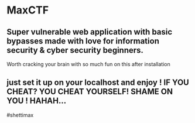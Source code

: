 # MaxCTF
Super vulnerable web application with basic bypasses made with love for information security &amp; cyber security beginners.
--------------------
Worth cracking your brain with so much fun on this after installation

just set it up on your localhost and enjoy !
IF YOU CHEAT? YOU CHEAT YOURSELF! SHAME ON YOU ! HAHAH...
-------------------------
#shettimax
